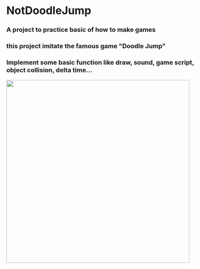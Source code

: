 # NotDoodleJump #
### A project to practice basic of how to make games ###
### this project imitate the famous game "Doodle Jump" ###
### Implement some basic function like draw, sound, game script, object collision, delta time... ###
<img src="http://imgur.com/AiGVmtK.png" width="480">

